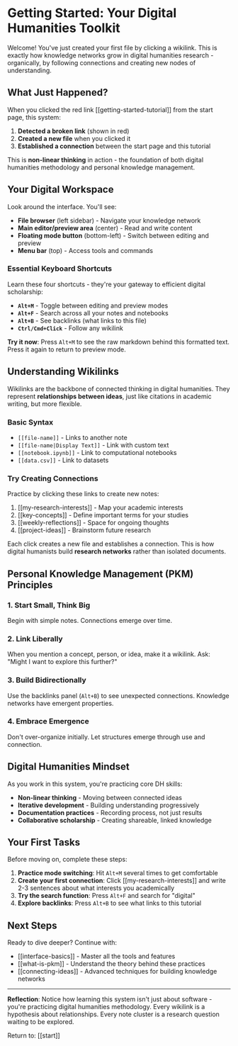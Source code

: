 # Getting Started: Your Digital Humanities Toolkit

Welcome! You've just created your first file by clicking a wikilink. This is exactly how knowledge networks grow in digital humanities research - organically, by following connections and creating new nodes of understanding.

## What Just Happened?

When you clicked the red link [[getting-started-tutorial]] from the start page, this system:

1. **Detected a broken link** (shown in red)
2. **Created a new file** when you clicked it  
3. **Established a connection** between the start page and this tutorial

This is **non-linear thinking** in action - the foundation of both digital humanities methodology and personal knowledge management.

## Your Digital Workspace

Look around the interface. You'll see:

- **File browser** (left sidebar) - Navigate your knowledge network
- **Main editor/preview area** (center) - Read and write content
- **Floating mode button** (bottom-left) - Switch between editing and preview
- **Menu bar** (top) - Access tools and commands

### Essential Keyboard Shortcuts

Learn these four shortcuts - they're your gateway to efficient digital scholarship:

- **`Alt+M`** - Toggle between editing and preview modes
- **`Alt+F`** - Search across all your notes and notebooks  
- **`Alt+B`** - See backlinks (what links to this file)
- **`Ctrl/Cmd+Click`** - Follow any wikilink

**Try it now**: Press `Alt+M` to see the raw markdown behind this formatted text. Press it again to return to preview mode.

## Understanding Wikilinks

Wikilinks are the backbone of connected thinking in digital humanities. They represent **relationships between ideas**, just like citations in academic writing, but more flexible.

### Basic Syntax
- `[[file-name]]` - Links to another note
- `[[file-name|Display Text]]` - Link with custom text
- `[[notebook.ipynb]]` - Link to computational notebooks
- `[[data.csv]]` - Link to datasets

### Try Creating Connections

Practice by clicking these links to create new notes:

1. [[my-research-interests]] - Map your academic interests
2. [[key-concepts]] - Define important terms for your studies  
3. [[weekly-reflections]] - Space for ongoing thoughts
4. [[project-ideas]] - Brainstorm future research

Each click creates a new file and establishes a connection. This is how digital humanists build **research networks** rather than isolated documents.

## Personal Knowledge Management (PKM) Principles

### 1. **Start Small, Think Big**
Begin with simple notes. Connections emerge over time.

### 2. **Link Liberally** 
When you mention a concept, person, or idea, make it a wikilink. Ask: "Might I want to explore this further?"

### 3. **Build Bidirectionally**
Use the backlinks panel (`Alt+B`) to see unexpected connections. Knowledge networks have emergent properties.

### 4. **Embrace Emergence**
Don't over-organize initially. Let structures emerge through use and connection.

## Digital Humanities Mindset

As you work in this system, you're practicing core DH skills:

- **Non-linear thinking** - Moving between connected ideas
- **Iterative development** - Building understanding progressively  
- **Documentation practices** - Recording process, not just results
- **Collaborative scholarship** - Creating shareable, linked knowledge

## Your First Tasks

Before moving on, complete these steps:

1. **Practice mode switching**: Hit `Alt+M` several times to get comfortable
2. **Create your first connection**: Click [[my-research-interests]] and write 2-3 sentences about what interests you academically
3. **Try the search function**: Press `Alt+F` and search for "digital"
4. **Explore backlinks**: Press `Alt+B` to see what links to this tutorial

## Next Steps

Ready to dive deeper? Continue with:

- [[interface-basics]] - Master all the tools and features
- [[what-is-pkm]] - Understand the theory behind these practices
- [[connecting-ideas]] - Advanced techniques for building knowledge networks

---

**Reflection**: Notice how learning this system isn't just about software - you're practicing digital humanities methodology. Every wikilink is a hypothesis about relationships. Every note cluster is a research question waiting to be explored.

Return to: [[start]]